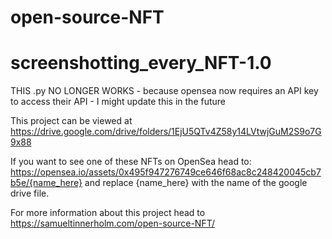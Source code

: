 # open-source-NFT
# screenshotting_every_NFT-1.0
THIS .py NO LONGER WORKS - because opensea now requires an API key to access their API - I might update this in the future


This project can be viewed at https://drive.google.com/drive/folders/1EjU5QTv4Z58y14LVtwjGuM2S9o7G9x88

If you want to see one of these NFTs on OpenSea head to:
https://opensea.io/assets/0x495f947276749ce646f68ac8c248420045cb7b5e/{name_here}
and replace {name_here} with the name of the google drive file.

For more information about this project head to https://samueltinnerholm.com/open-source-NFT/
